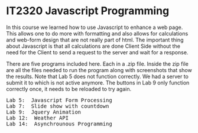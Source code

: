 # IT2320 Javascript Programming

In this course we learned how to use Javascript to enhance a web page.  This allows one to do more with formatting and also allows for calculations and web-form design that are not really part of html.  The important thing about Javascript is that all calculations are done Client Side without the need for the Client to send a request to the server and wait for a response.

There are five programs included here.  Each in a .zip file.  Inside the zip file are all the files needed to run the program along with screenshots that show the results.  Note that Lab 5 does not function correctly.  We had a server to submit it to which is not active anymore.  The buttons in Lab 9 only function correctly once, it needs to be reloaded to try again.

<pre>
Lab 5:  Javascript Form Processing 
Lab 7:  Slide show with countdown
Lab 9:  Jquery Animation
Lab 12:  Weather API
Lab 14:  Asynchrounous Programming 
</pre>
